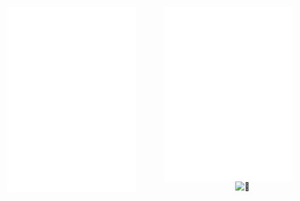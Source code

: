 [<img align="left" width="45%" alt="🦑" src="https://raw.githubusercontent.com/THU-Pieris/THU-Pieris/main/github-metrics.svg">](#)



[<img align="right" width="45%" alt="🦑" src="https://raw.githubusercontent.com/THU-Pieris/THU-Pieris/main/metrics.plugin.anilist.characters.svg">](https://anilist.co/user/Pieris/)

<img align="right" width="20%" alt="🦑" src="https://count.getloli.com/get/@pieris05?theme=moebooru">
